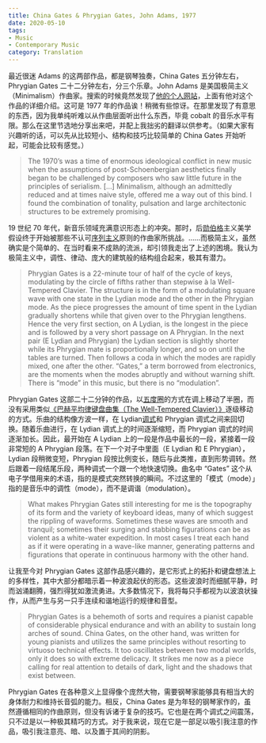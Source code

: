```yaml
---
title: China Gates & Phrygian Gates, John Adams, 1977
date: 2020-05-10
tags:
- Music
- Contemporary Music
category: Translation
---
```


最近很迷 Adams 的这两部作品，都是钢琴独奏，China Gates 五分钟左右，Phrygian Gates 二十二分钟左右，分三个乐章。John Adams 是美国极简主义（Minimalism）作曲家。搜索的时候竟然发现了[他的个人网站](https://www.earbox.com/phrygian-gates-china-gates/)，上面有他对这个作品的详细介绍。这可是 1977 年的作品诶！稍微有些惊讶。在那里发现了有意思的东西，因为我单纯听难以从作曲层面听出什么东西，毕竟 cobalt 的音乐水平有限。那么在这里节选地分享出来吧，并配上我拙劣的翻译以供参考。（如果大家有兴趣听的话，可以先从比较短小、结构和技巧比较简单的 China Gates 开始听起，可能会比较有感觉。）

> The 1970’s was a time of enormous ideological conflict in new music when the assumptions of post-Schoenbergian aesthetics finally began to be challenged by composers who saw little future in the principles of serialism. \[…\] Minimalism, although an admittedly reduced and at times naive style, offered me a way out of this bind. I found the combination of tonality, pulsation and large architectonic structures to be extremely promising.

19 世纪 70 年代，新音乐领域充满意识形态上的冲突。那时，后[勋伯格](https://en.wikipedia.org/wiki/Arnold_Schoenberg)主义美学假设终于开始被那些不认可[序列主义](https://en.wikipedia.org/wiki/Serialism)原则的作曲家所挑战。……而极简主义，虽然确实是个简单的、在当时看来不成熟的流派，却引领我走出了上述的困境。我认为极简主义中，调性、律动、庞大的建筑般的结构组合起来，极其有潜力。

> Phrygian Gates is a 22-minute tour of half of the cycle of keys, modulating by the circle of fifths rather than stepwise à la Well-Tempered Clavier. The structure is in the form of a modulating square wave with one state in the Lydian mode and the other in the Phrygian mode. As the piece progresses the amount of time spent in the Lydian gradually shortens while that given over to the Phrygian lengthens. Hence the very first section, on A Lydian, is the longest in the piece and is followed by a very short passage on A Phrygian. In the next pair (E Lydian and Phrygian) the Lydian section is slightly shorter while its Phrygian mate is proportionally longer, and so on until the tables are turned. Then follows a coda in which the modes are rapidly mixed, one after the other. “Gates,” a term borrowed from electronics, are the moments when the modes abruptly and without warning shift. There is “mode” in this music, but there is no “modulation”.

Phrygian Gates 这部二十二分钟的作品，以[五度圈](https://en.wikipedia.org/wiki/Circle_of_fifths)的方式在调上移动了半圈，而没有采用类似[《巴赫平均律键盘曲集（The Well-Tempered Clavier）》](https://en.wikipedia.org/wiki/The_Well-Tempered_Clavier)逐级移动的方式。乐曲的结构像方波一样，在 Lydian[调式](<https://en.wikipedia.org/wiki/Mode_(music)>)和 Phrygian 调式之间来回切换。随着乐曲进行，在 Lydian 调式上的时间逐渐缩短，而 Phrygian 调式的时间逐渐加长。因此，最开始在 A Lydian 上的一段是作品中最长的一段，紧接着一段非常短的 A Phrygian 段落。在下一个对子中里面（E Lydian 和 E Phrygian），Lydian 段稍微变短，Phrygian 段按比例变长，随后与此类推，直到形势调转。然后跟着一段结尾乐段，两种调式一个跟一个地快速切换。曲名中 “Gates” 这个从电子学借用来的术语，指的是模式突然转换的瞬间。不过这里的「模式（mode）」指的是音乐中的调性（mode），而不是调谐（modulation）。

> What makes Phrygian Gates still interesting for me is the topography of its form and the variety of keyboard ideas, many of which suggest the rippling of waveforms. Sometimes these waves are smooth and tranquil; sometimes their surging and stabbing figurations can be as violent as a white-water expedition. In most cases I treat each hand as if it were operating in a wave-like manner, generating patterns and figurations that operate in continuous harmony with the other hand.

让我至今对 Phrygian Gates 这部作品感兴趣的，是它形式上的拓扑和键盘想法上的多样性，其中大部分都暗示着一种波浪起伏的形态。这些波浪时而细腻平静，时而汹涌翻腾，强烈得犹如激流勇进。大多数情况下，我将每只手都视为以波浪状操作，从而产生与另一只手连续和谐地运行的规律和音型。

> Phrygian Gates is a behemoth of sorts and requires a pianist capable of considerable physical endurance and with an ability to sustain long arches of sound. China Gates, on the other hand, was written for young pianists and utilizes the same principles without resorting to virtuoso technical effects. It too oscillates between two modal worlds, only it does so with extreme delicacy. It strikes me now as a piece calling for real attention to details of dark, light and the shadows that exist between.

Phrygian Gates 在各种意义上显得像个庞然大物，需要钢琴家能够具有相当大的身体耐力和维持长音弧的能力。相反，China Gates 是为年轻的钢琴家作的，虽然遵循相同的作曲原则，但没有诉诸于复杂的技巧。它也是在两个调式之间震荡，只不过是以一种极其精巧的方式。对于我来说，现在它是一部足以吸引我注意的作品，吸引我注意亮、暗、以及置于其间的阴影。
